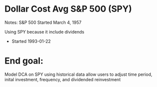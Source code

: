 # Dollar Cost Avg S&P 500 (SPY)

Notes:
S&P 500 Started March 4, 1957

Using SPY because it include dividends
- Started 1993-01-22

# End goal:
Model DCA on SPY using historical data
allow users to adjust time period, inital investment, frequency, and dividended reinvestment